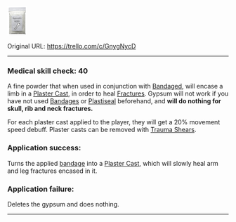 ![image (2).png\|200](./Gypsum%20-%20Attachments/6718845db30472d958dd7d00.png)

Original URL: https://trello.com/c/GnygNycD

---

### Medical skill check: 40

A fine powder that when used in conjunction with [Bandaged](../Any%20bodypart/Bandaged.md), will encase a limb in a [Plaster Cast](../Extremities/Plaster%20Cast.md), in order to heal [Fractures](../Bones/Fractures.md). Gypsum will not work if you have not used [Bandages](Bandages.md)  or [Plastiseal](Plastiseal.md) beforehand, and **will do nothing for skull, rib and neck fractures.**

For each plaster cast applied to the player, they will get a 20% movement speed debuff. Plaster casts can be removed with [Trauma Shears](Trauma%20Shears.md).

### Application success:

Turns the applied [bandage]([Bandaged](../Any%20bodypart/Bandaged.md) "‌") into a [Plaster Cast](../Extremities/Plaster%20Cast.md), which will slowly heal arm and leg fractures encased in it.

### Application failure:

Deletes the gypsum and does nothing.

---

